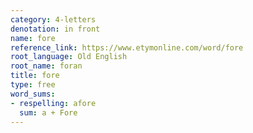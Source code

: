 ```yaml
---
category: 4-letters
denotation: in front
name: fore
reference_link: https://www.etymonline.com/word/fore
root_language: Old English
root_name: foran
title: fore
type: free
word_sums:
- respelling: afore
  sum: a + Fore
---
```

